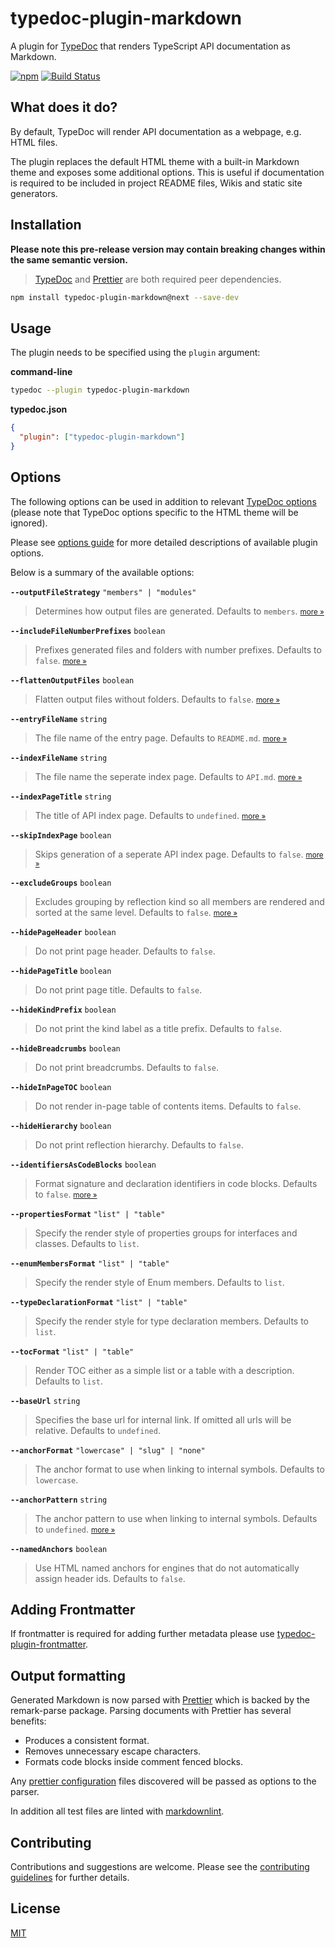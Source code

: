 # typedoc-plugin-markdown

A plugin for [TypeDoc](https://typedoc.org) that renders TypeScript API documentation as Markdown.

[![npm](https://img.shields.io/npm/v/typedoc-plugin-markdown.svg)](https://www.npmjs.com/package/typedoc-plugin-markdown)
[![Build Status](https://github.com/tgreyuk/typedoc-plugin-markdown/actions/workflows/ci.yml/badge.svg?branch=master)](https://github.com/tgreyuk/typedoc-plugin-markdown/actions/workflows/ci.yml)

## What does it do?

By default, TypeDoc will render API documentation as a webpage, e.g. HTML files.

The plugin replaces the default HTML theme with a built-in Markdown theme and exposes some additional options. This is useful if documentation is required to be included in project README files, Wikis and static site generators.

<!--
## Quick Links

- [Installation]()
- [Options]()
- [Adding Frontmatter]()
- [Output formatting]()
- [Customizing / extending]()
- [Recipes / demos]()
- [Real life examples]()
-->

## Installation

**Please note this pre-release version may contain breaking changes within the same semantic version.**

<!--To see whats changed between version 3 and 4 please see [v4 release notes](xx).-->

> [TypeDoc](https://typedoc.org/guides/installation/) and [Prettier](https://prettier.io/) are both required peer dependencies.

```bash
npm install typedoc-plugin-markdown@next --save-dev
```

## Usage

The plugin needs to be specified using the `plugin` argument:

**command-line**

```bash
typedoc --plugin typedoc-plugin-markdown
```

**typedoc.json**

```json
{
  "plugin": ["typedoc-plugin-markdown"]
}
```

## Options

The following options can be used in addition to relevant [TypeDoc options](https://typedoc.org/options/)
(please note that TypeDoc options specific to the HTML theme will be ignored).

Please see [options guide](./docs/usage/options.md) for more detailed descriptions of available plugin options.

Below is a summary of the available options:

<!-- DO NOT EDIT THE OPTIONS BELOW DIRECTLY - THEY ARE INJECTED DYNAMICALLY FROM OPTIONS CONFIG -->

<!-- START OPTIONS -->
**`--outputFileStrategy`** `"members" | "modules"`

> Determines how output files are generated. Defaults to `members`. <small>[more »](./docs/usage/options.md#outputfilestrategy)</small>

**`--includeFileNumberPrefixes`** `boolean`

> Prefixes generated files and folders with number prefixes. Defaults to `false`. <small>[more »](./docs/usage/options.md#includefilenumberprefixes)</small>

**`--flattenOutputFiles`** `boolean`

> Flatten output files without folders. Defaults to `false`. <small>[more »](./docs/usage/options.md#flattenoutputfiles)</small>

**`--entryFileName`** `string`

> The file name of the entry page. Defaults to `README.md`. <small>[more »](./docs/usage/options.md#entryfilename)</small>

**`--indexFileName`** `string`

> The file name the seperate index page. Defaults to `API.md`. <small>[more »](./docs/usage/options.md#indexfilename)</small>

**`--indexPageTitle`** `string`

> The title of API index page. Defaults to `undefined`. <small>[more »](./docs/usage/options.md#indexpagetitle)</small>

**`--skipIndexPage`** `boolean`

> Skips generation of a seperate API index page. Defaults to `false`. <small>[more »](./docs/usage/options.md#skipindexpage)</small>

**`--excludeGroups`** `boolean`

> Excludes grouping by reflection kind so all members are rendered and sorted at the same level. Defaults to `false`. <small>[more »](./docs/usage/options.md#excludegroups)</small>

**`--hidePageHeader`** `boolean`

> Do not print page header. Defaults to `false`.

**`--hidePageTitle`** `boolean`

> Do not print page title. Defaults to `false`.

**`--hideKindPrefix`** `boolean`

> Do not print the kind label as a title prefix. Defaults to `false`.

**`--hideBreadcrumbs`** `boolean`

> Do not print breadcrumbs. Defaults to `false`.

**`--hideInPageTOC`** `boolean`

> Do not render in-page table of contents items. Defaults to `false`.

**`--hideHierarchy`** `boolean`

> Do not print reflection hierarchy. Defaults to `false`.

**`--identifiersAsCodeBlocks`** `boolean`

> Format signature and declaration identifiers in code blocks. Defaults to `false`. <small>[more »](./docs/usage/options.md#identifiersascodeblocks)</small>

**`--propertiesFormat`** `"list" | "table"`

> Specify the render style of properties groups for interfaces and classes. Defaults to `list`.

**`--enumMembersFormat`** `"list" | "table"`

> Specify the render style of Enum members. Defaults to `list`.

**`--typeDeclarationFormat`** `"list" | "table"`

> Specify the render style for type declaration members. Defaults to `list`.

**`--tocFormat`** `"list" | "table"`

> Render TOC either as a simple list or a table with a description. Defaults to `list`.

**`--baseUrl`** `string`

> Specifies the base url for internal link. If omitted all urls will be relative. Defaults to `undefined`.

**`--anchorFormat`** `"lowercase" | "slug" | "none"`

> The anchor format to use when linking to internal symbols. Defaults to `lowercase`.

**`--anchorPattern`** `string`

> The anchor pattern to use when linking to internal symbols. Defaults to `undefined`. <small>[more »](./docs/usage/options.md#anchorpattern)</small>

**`--namedAnchors`** `boolean`

> Use HTML named anchors for engines that do not automatically assign header ids. Defaults to `false`.

<!-- END OPTIONS -->

## Adding Frontmatter

If frontmatter is required for adding further metadata please use [typedoc-plugin-frontmatter](https://github.com/tgreyuk/typedoc-plugin-frontmatter#readme).

## Output formatting

Generated Markdown is now parsed with [Prettier](https://prettier.io/) which is backed by the remark-parse package. Parsing documents with Prettier has several benefits:

- Produces a consistent format.
- Removes unnecessary escape characters.
- Formats code blocks inside comment fenced blocks.

Any [prettier configuration](https://prettier.io/docs/en/configuration.html) files discovered will be passed as options to the parser.

In addition all test files are linted with [markdownlint](https://github.com/DavidAnson/markdownlint#readme).

<!--
## Customizing / extending

The plugin has been designed to provide as much flexibility as possible out of the box, however it is also possible to easily extend the in-built Markdown theme. For documentation on how to customise the theme please see here.

## Demos

Please visit dedicated demo repo will some example use-cases.

## Real life examples

Coming soon - We would love to showcases some real-life examples here.
-->

## Contributing

Contributions and suggestions are welcome. Please see the [contributing guidelines](CONTRIBUTING.md) for further details.

## License

[MIT](https://github.com/tgreyuk/typedoc-plugin-markdown/blob/master/LICENSE)

